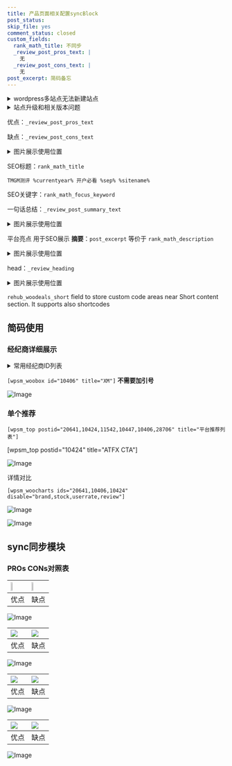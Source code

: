 ```yaml
---
title: 产品页面相关配置syncBlock
post_status: 
skip_file: yes
comment_status: closed
custom_fields:
  rank_math_title: 不同步
  _review_post_pros_text: |
    无
  _review_post_cons_text: |
    无
post_excerpt: 简码备忘
---
```

<details><summary>wordpress多站点无法新建站点</summary>

<li>和报错需要清理cookies一样的原因</li>
<li>wp-config.php里面<code>define( 'SUBDOMAIN_INSTALL', false );//子域名安装</code></li>
<li>新建子站点是用<code>define( 'SUBDOMAIN_INSTALL', true);//子域名安装</code> 完成以后，改成<code>false</code></li>
</details>

<details><summary>站点升级和相关版本问题</summary>

<p>wordpress：5.9.9
woocommerce：7.5.1
出现问题的地方：主题选项里面>><strong>Product layout >>compact style</strong></p>
<p>如何出现没有用过的字段 导致无法保存。先导出配置 然后进行修改，后面再次恢复即可。</p>
<p>出现部分字段无法显示时，需要返回默认布局后，对产品进行保存就好了。</p>
<p></p>
</details>

优点：`_review_post_pros_text`

缺点：`_review_post_cons_text`

<details><summary>图片展示使用位置</summary>

<img src="https://prod-files-secure.s3.us-west-2.amazonaws.com/39ed1227-6d7d-4570-be36-9ccd4a2c4241/f51d3d83-55d4-4bdf-9604-f37ec77ab556/Untitled.png?X-Amz-Algorithm=AWS4-HMAC-SHA256&X-Amz-Content-Sha256=UNSIGNED-PAYLOAD&X-Amz-Credential=ASIAZI2LB466YYG3TSQR%2F20250611%2Fus-west-2%2Fs3%2Faws4_request&X-Amz-Date=20250611T165524Z&X-Amz-Expires=3600&X-Amz-Security-Token=IQoJb3JpZ2luX2VjEAAaCXVzLXdlc3QtMiJHMEUCIQDd9nb%2FZlUqZ8N%2BxII0QIGyVZIDyLPVGWUGolLpcfYhJQIgdcOcIfRAznWh0QGowgOLZsTtOUgO96CIFrLnSeoGyNYqiAQI2f%2F%2F%2F%2F%2F%2F%2F%2F%2F%2FARAAGgw2Mzc0MjMxODM4MDUiDB8wvsrrofU0NWyoXCrcA9LW%2BL6IIkn2yTe3oDl3Ii92pxpYWJw4o0Vz7oqUjeokHU6tr6f0VYjl0egUxljenGuDpKWCOyF80kqoxHqsDwoXq67M2kaowpuFz6%2BTadgdcO9D3TD1pfoZvqzLCU93T94gqmdC033LySM1TU7Mk5vXFQsVCsQwWaSivnysLlg%2B4jmxgDcSd6iMlr10bu6Pc6yT%2FJ4uZ5HXHkL7gm74NgI7pIFzNSr4jZEg99i71prYDmwUYNyQfDzCzpDC9MvVXe6XEklOAPE35BLxcjl90RCDfTWWISGWpBhgq4e7ToktXynNDXwxB%2BrASvLSNo3GZxwdG%2BWX8986bCBoIErpDYMMcRCu3sW7kEroIRrlj6KwDATPV545MYEMx%2FGr0754ucXAy67huHuIeOM36TTsfs%2FuDUE28cb2CRhtkCkPEY%2B%2BHvaYj5YePRWEWV1lNbEmq%2F2JR2NQDJfAfQiSoZbr0oQsmUU0zM0X%2FILCX6KiP6Tvy3nnyP79PZzl9KnzGgdz%2Fn9vUpKt5iuIMTQN1itp%2BV3gKhwR6lgq9dn4v0VwThnPAMCrE1YjonzDIsG4SXEp%2FpAnBwsLgnTWTKaXc3ar2%2BViuB1Gtb8blQ52ZETBOEZBSc01ud9zHrITCtz5MIjSpsIGOqUBQmUeYb3HgndSvZYwT8%2F1Y8dA0mciLNslQJuC3Pq7jSopnbqTfHq3%2F9blya45a8hAOQvuwHmxHpZ%2Fjn5gxFU3y3Jh63BhxfmWFk%2B8DPOIL5sx3KuTnPZNKc9TunERtz0Wuj7HPC1G19yoBP0ja6H8%2FUwBswG9gkgnIxbi90HALyrCAqgcwr0gnXtEtYkUKhYNSms4puP6yEfIqC51TXbNYWEd%2BVc0&X-Amz-Signature=e522ba68d7b019d05e6050c810e4e4223aad62a7f5a9279d01ee2e759fafbb35&X-Amz-SignedHeaders=host&x-amz-checksum-mode=ENABLED&x-id=GetObject" alt="Image">
</details>

SEO标题：`rank_math_title`

`TMGM测评 %currentyear% 开户必看 %sep% %sitename%`

SEO关键字：`rank_math_focus_keyword`

一句话总结：`_review_post_summary_text`

<details><summary>图片展示使用位置</summary>

<img src="https://prod-files-secure.s3.us-west-2.amazonaws.com/39ed1227-6d7d-4570-be36-9ccd4a2c4241/4b96a922-296c-4f4e-8630-d1c870cbce01/Untitled.png?X-Amz-Algorithm=AWS4-HMAC-SHA256&X-Amz-Content-Sha256=UNSIGNED-PAYLOAD&X-Amz-Credential=ASIAZI2LB46624Q65LWY%2F20250611%2Fus-west-2%2Fs3%2Faws4_request&X-Amz-Date=20250611T165524Z&X-Amz-Expires=3600&X-Amz-Security-Token=IQoJb3JpZ2luX2VjEAAaCXVzLXdlc3QtMiJHMEUCIGLRg3WcmH6iaMMuw%2BLTtq3oWYd747IglpwZHhueREJ%2FAiEAzFw1vu6jmCT0wlrmAI2v4vNaWs%2BDhluJKr6FzTcBRJUqiAQI2f%2F%2F%2F%2F%2F%2F%2F%2F%2F%2FARAAGgw2Mzc0MjMxODM4MDUiDN7D1Tlqu5qwgb%2Bp4SrcAxredMoY6LaIrKMggkvcNR%2FgqsE9F6%2FbszFy2Sm813FtZGmPkAjWgFmNVeE3GTO6HdGStQ4dc7jqqhZqh6PIo6boXuH7h6YV54f96Yg8JtQKStSfw9%2F5qY96pQEWa79YR%2Fb8cWH%2BGn5XO43ADTu6XM1ixYRt6CQPlTNqLByjdd5Wz%2FJ8I12oS1CG5AF1Zy8L3cWI%2BmC9THfbQevmxR%2FeiopusoEeco3Hhxx0AKZv0HkoNS0kDsAOL5Q1fj6t%2F%2F52qTO9KcXNNyjuyVy5feFJ1DpWd%2BxOZmi6SsMK1Txvdz5CUAVgByLjBFB5tPuFcGDfSSpRoPrk%2FA6ipO08hC3Mg446Ydrp79aEhRly1SD8V9IYaGiCnxQzxFQJjq7LIJVXtFQtGSLORaIDdHVeJuVf4D%2Bq2JFir4TwfIFAgAk3JYNdxrafLbwidfQYfCS7Fw3QwuXyHcs%2BqLv6jNfP%2BZ83oeGrc93eqFueJJgEeLsE11FOg6H4KrzTDyRQCWmnT3sHKbZ5uWAIHBI1lY00gncLsyfi29NfNgiuYkX7X5gAFCyShZ7jG4%2FgPpc5gGFrHWInYNhIaeRkfX%2BW3P8MhsA8gp6CEgOvLRmh3%2F9Ug7U7SKMhQsR%2BY66fEslhCLfUMMLJpsIGOqUB97%2B%2FqK%2FLU69KUJFggDinqBVuQPcMWeElbuqg%2FGrsiTMKxLOwhYyFORlnIbNjQzEIEXMhxEEUfP6OH0qbZ9pFaausH9XCyMI07wvk9JojxJio5mLNzHw5CSFC7PAFwl%2F6x4aF34KFoicrSWkkTQGhVjXtC6wpIU43tyw1Kmp%2FkDKN%2B0t%2B2EsJr7tZ%2F0QZTWptz8b4ZirA2NXd1eiwHDOsZTMOEAJO&X-Amz-Signature=1ec5ebf9f6bb1c8fc2cabf15bd718e487b332ea49beef2530855c21ddc7325c0&X-Amz-SignedHeaders=host&x-amz-checksum-mode=ENABLED&x-id=GetObject" alt="Image">
</details>

平台亮点 用于SEO展示 **摘要**：`post_excerpt`  等价于 `rank_math_description`

<details><summary>图片展示使用位置</summary>

<img src="https://prod-files-secure.s3.us-west-2.amazonaws.com/39ed1227-6d7d-4570-be36-9ccd4a2c4241/1ee11f63-b60a-4dfe-a7a7-d58ff23b5d88/Untitled.png?X-Amz-Algorithm=AWS4-HMAC-SHA256&X-Amz-Content-Sha256=UNSIGNED-PAYLOAD&X-Amz-Credential=ASIAZI2LB466RTSBODXN%2F20250611%2Fus-west-2%2Fs3%2Faws4_request&X-Amz-Date=20250611T165525Z&X-Amz-Expires=3600&X-Amz-Security-Token=IQoJb3JpZ2luX2VjEAAaCXVzLXdlc3QtMiJIMEYCIQDyViQ6WSDf16iW%2Fiydyv9OrlE%2B9tf5y8jEu9aJ1ry7OQIhAK%2FrLBufVF7FQmOMlO3ssWYICMCrhilKMGW9Kbna8r7jKogECNn%2F%2F%2F%2F%2F%2F%2F%2F%2F%2FwEQABoMNjM3NDIzMTgzODA1IgzfYGY%2FQ2ya%2BYVYn%2BIq3AMzcQ2SpuCiIZ7WjY2sN7eiGvSUi5A96YodEpawBc2y%2BEW7YOof4EADA3yer9WurSe6IyYXGVtgxsNzVzB0rrnC%2B7JDSA9lzSGxVG2Wv16QwiGkfpFrrYSaBdEsrSGTMsE88bdIqi4O3TjVoHJfSsaT3NCMMh%2BVPGiixD1%2BxeLX0Rwyz8bd8EUF8TK06BcS5J%2BohircuwxamdebztcVEje%2FRjylyUEblhMgq1lxY5PJiQyO%2BgMhiUVWADXwIwzbwqptrtKvNR7nPmNtDyBlxtOxfHqtkYsYNSftpDWTNC9Py2MlRpiT6qevQCf8oJfD20vF6wO%2BCSZmc9PIB2KOaVYwUJnCU8%2BC3hEu6QQMbe45RfELwrD98%2BV0ndY1IkX9slzyrB4loubZMtdJ01xtXQpbSgAoSk6uNV%2BZ%2FRHBgLgCVXfpEFvbYJTtTnkqh8RHE404CqD4YprKV0PjHztVPrZZK%2F0aKG1q6xn8bJkxRzU%2Bai6rVrxDUL3543dhRaG1KGDogNTwtcjCraI1ePdtGE7hB2xTwwj3wAytUY9cDW86fN5rQCUBZxVYE%2B6%2BEJoiydy5i%2BXcYFXyfszX1KmekhTipo9sG3a1RnLw6OypDTGUqOZ4shfN9BDSVJWaHTDbyabCBjqkAXZMMpYAblIE%2Fna2gZ408XdTPB15LIthqAGxZtYvTbrvaz%2FvSU3mYV7UB93I0zLEEbpcRJoxLLP67otSqZu3C6jxk7yRstbk4z7aSTkbIRy1GL9phpiViEXEQuZr9tZyfhB0K4K7Ud6BYn7f3tyc6wiy2UwmD6xegeNjtrQQ9PRl%2FWH%2BxRgZ0AZ5fcfh5knOkbzmQzKA1KNiM%2BHt8BRkXQzlmgzN&X-Amz-Signature=a7b1527ab66ac01e51cc496cff23e268fe7b34b29fbd777aa3f83b2226c83407&X-Amz-SignedHeaders=host&x-amz-checksum-mode=ENABLED&x-id=GetObject" alt="Image">
<img src="https://prod-files-secure.s3.us-west-2.amazonaws.com/39ed1227-6d7d-4570-be36-9ccd4a2c4241/ad4118b5-78d8-4fbe-801e-3b29b5d99c01/Untitled.png?X-Amz-Algorithm=AWS4-HMAC-SHA256&X-Amz-Content-Sha256=UNSIGNED-PAYLOAD&X-Amz-Credential=ASIAZI2LB466RTSBODXN%2F20250611%2Fus-west-2%2Fs3%2Faws4_request&X-Amz-Date=20250611T165525Z&X-Amz-Expires=3600&X-Amz-Security-Token=IQoJb3JpZ2luX2VjEAAaCXVzLXdlc3QtMiJIMEYCIQDyViQ6WSDf16iW%2Fiydyv9OrlE%2B9tf5y8jEu9aJ1ry7OQIhAK%2FrLBufVF7FQmOMlO3ssWYICMCrhilKMGW9Kbna8r7jKogECNn%2F%2F%2F%2F%2F%2F%2F%2F%2F%2FwEQABoMNjM3NDIzMTgzODA1IgzfYGY%2FQ2ya%2BYVYn%2BIq3AMzcQ2SpuCiIZ7WjY2sN7eiGvSUi5A96YodEpawBc2y%2BEW7YOof4EADA3yer9WurSe6IyYXGVtgxsNzVzB0rrnC%2B7JDSA9lzSGxVG2Wv16QwiGkfpFrrYSaBdEsrSGTMsE88bdIqi4O3TjVoHJfSsaT3NCMMh%2BVPGiixD1%2BxeLX0Rwyz8bd8EUF8TK06BcS5J%2BohircuwxamdebztcVEje%2FRjylyUEblhMgq1lxY5PJiQyO%2BgMhiUVWADXwIwzbwqptrtKvNR7nPmNtDyBlxtOxfHqtkYsYNSftpDWTNC9Py2MlRpiT6qevQCf8oJfD20vF6wO%2BCSZmc9PIB2KOaVYwUJnCU8%2BC3hEu6QQMbe45RfELwrD98%2BV0ndY1IkX9slzyrB4loubZMtdJ01xtXQpbSgAoSk6uNV%2BZ%2FRHBgLgCVXfpEFvbYJTtTnkqh8RHE404CqD4YprKV0PjHztVPrZZK%2F0aKG1q6xn8bJkxRzU%2Bai6rVrxDUL3543dhRaG1KGDogNTwtcjCraI1ePdtGE7hB2xTwwj3wAytUY9cDW86fN5rQCUBZxVYE%2B6%2BEJoiydy5i%2BXcYFXyfszX1KmekhTipo9sG3a1RnLw6OypDTGUqOZ4shfN9BDSVJWaHTDbyabCBjqkAXZMMpYAblIE%2Fna2gZ408XdTPB15LIthqAGxZtYvTbrvaz%2FvSU3mYV7UB93I0zLEEbpcRJoxLLP67otSqZu3C6jxk7yRstbk4z7aSTkbIRy1GL9phpiViEXEQuZr9tZyfhB0K4K7Ud6BYn7f3tyc6wiy2UwmD6xegeNjtrQQ9PRl%2FWH%2BxRgZ0AZ5fcfh5knOkbzmQzKA1KNiM%2BHt8BRkXQzlmgzN&X-Amz-Signature=ab4ca7b9209f67ada5ad12656e750be509d880e575c748768ac03b1473f256b2&X-Amz-SignedHeaders=host&x-amz-checksum-mode=ENABLED&x-id=GetObject" alt="Image">
<img src="https://prod-files-secure.s3.us-west-2.amazonaws.com/39ed1227-6d7d-4570-be36-9ccd4a2c4241/a38cf7c9-a79c-4b64-9e94-13589fe0758b/Untitled.png?X-Amz-Algorithm=AWS4-HMAC-SHA256&X-Amz-Content-Sha256=UNSIGNED-PAYLOAD&X-Amz-Credential=ASIAZI2LB466RTSBODXN%2F20250611%2Fus-west-2%2Fs3%2Faws4_request&X-Amz-Date=20250611T165524Z&X-Amz-Expires=3600&X-Amz-Security-Token=IQoJb3JpZ2luX2VjEAAaCXVzLXdlc3QtMiJIMEYCIQDyViQ6WSDf16iW%2Fiydyv9OrlE%2B9tf5y8jEu9aJ1ry7OQIhAK%2FrLBufVF7FQmOMlO3ssWYICMCrhilKMGW9Kbna8r7jKogECNn%2F%2F%2F%2F%2F%2F%2F%2F%2F%2FwEQABoMNjM3NDIzMTgzODA1IgzfYGY%2FQ2ya%2BYVYn%2BIq3AMzcQ2SpuCiIZ7WjY2sN7eiGvSUi5A96YodEpawBc2y%2BEW7YOof4EADA3yer9WurSe6IyYXGVtgxsNzVzB0rrnC%2B7JDSA9lzSGxVG2Wv16QwiGkfpFrrYSaBdEsrSGTMsE88bdIqi4O3TjVoHJfSsaT3NCMMh%2BVPGiixD1%2BxeLX0Rwyz8bd8EUF8TK06BcS5J%2BohircuwxamdebztcVEje%2FRjylyUEblhMgq1lxY5PJiQyO%2BgMhiUVWADXwIwzbwqptrtKvNR7nPmNtDyBlxtOxfHqtkYsYNSftpDWTNC9Py2MlRpiT6qevQCf8oJfD20vF6wO%2BCSZmc9PIB2KOaVYwUJnCU8%2BC3hEu6QQMbe45RfELwrD98%2BV0ndY1IkX9slzyrB4loubZMtdJ01xtXQpbSgAoSk6uNV%2BZ%2FRHBgLgCVXfpEFvbYJTtTnkqh8RHE404CqD4YprKV0PjHztVPrZZK%2F0aKG1q6xn8bJkxRzU%2Bai6rVrxDUL3543dhRaG1KGDogNTwtcjCraI1ePdtGE7hB2xTwwj3wAytUY9cDW86fN5rQCUBZxVYE%2B6%2BEJoiydy5i%2BXcYFXyfszX1KmekhTipo9sG3a1RnLw6OypDTGUqOZ4shfN9BDSVJWaHTDbyabCBjqkAXZMMpYAblIE%2Fna2gZ408XdTPB15LIthqAGxZtYvTbrvaz%2FvSU3mYV7UB93I0zLEEbpcRJoxLLP67otSqZu3C6jxk7yRstbk4z7aSTkbIRy1GL9phpiViEXEQuZr9tZyfhB0K4K7Ud6BYn7f3tyc6wiy2UwmD6xegeNjtrQQ9PRl%2FWH%2BxRgZ0AZ5fcfh5knOkbzmQzKA1KNiM%2BHt8BRkXQzlmgzN&X-Amz-Signature=92b2e3e3c5f29c53f9448d6a2ce3b0b2f5448933c5300d040e0e1f237f14ae67&X-Amz-SignedHeaders=host&x-amz-checksum-mode=ENABLED&x-id=GetObject" alt="Image">
<img src="https://prod-files-secure.s3.us-west-2.amazonaws.com/39ed1227-6d7d-4570-be36-9ccd4a2c4241/7da6fc1e-d2ac-42ae-8c75-cb5749aa18f6/Untitled.png?X-Amz-Algorithm=AWS4-HMAC-SHA256&X-Amz-Content-Sha256=UNSIGNED-PAYLOAD&X-Amz-Credential=ASIAZI2LB466RTSBODXN%2F20250611%2Fus-west-2%2Fs3%2Faws4_request&X-Amz-Date=20250611T165524Z&X-Amz-Expires=3600&X-Amz-Security-Token=IQoJb3JpZ2luX2VjEAAaCXVzLXdlc3QtMiJIMEYCIQDyViQ6WSDf16iW%2Fiydyv9OrlE%2B9tf5y8jEu9aJ1ry7OQIhAK%2FrLBufVF7FQmOMlO3ssWYICMCrhilKMGW9Kbna8r7jKogECNn%2F%2F%2F%2F%2F%2F%2F%2F%2F%2FwEQABoMNjM3NDIzMTgzODA1IgzfYGY%2FQ2ya%2BYVYn%2BIq3AMzcQ2SpuCiIZ7WjY2sN7eiGvSUi5A96YodEpawBc2y%2BEW7YOof4EADA3yer9WurSe6IyYXGVtgxsNzVzB0rrnC%2B7JDSA9lzSGxVG2Wv16QwiGkfpFrrYSaBdEsrSGTMsE88bdIqi4O3TjVoHJfSsaT3NCMMh%2BVPGiixD1%2BxeLX0Rwyz8bd8EUF8TK06BcS5J%2BohircuwxamdebztcVEje%2FRjylyUEblhMgq1lxY5PJiQyO%2BgMhiUVWADXwIwzbwqptrtKvNR7nPmNtDyBlxtOxfHqtkYsYNSftpDWTNC9Py2MlRpiT6qevQCf8oJfD20vF6wO%2BCSZmc9PIB2KOaVYwUJnCU8%2BC3hEu6QQMbe45RfELwrD98%2BV0ndY1IkX9slzyrB4loubZMtdJ01xtXQpbSgAoSk6uNV%2BZ%2FRHBgLgCVXfpEFvbYJTtTnkqh8RHE404CqD4YprKV0PjHztVPrZZK%2F0aKG1q6xn8bJkxRzU%2Bai6rVrxDUL3543dhRaG1KGDogNTwtcjCraI1ePdtGE7hB2xTwwj3wAytUY9cDW86fN5rQCUBZxVYE%2B6%2BEJoiydy5i%2BXcYFXyfszX1KmekhTipo9sG3a1RnLw6OypDTGUqOZ4shfN9BDSVJWaHTDbyabCBjqkAXZMMpYAblIE%2Fna2gZ408XdTPB15LIthqAGxZtYvTbrvaz%2FvSU3mYV7UB93I0zLEEbpcRJoxLLP67otSqZu3C6jxk7yRstbk4z7aSTkbIRy1GL9phpiViEXEQuZr9tZyfhB0K4K7Ud6BYn7f3tyc6wiy2UwmD6xegeNjtrQQ9PRl%2FWH%2BxRgZ0AZ5fcfh5knOkbzmQzKA1KNiM%2BHt8BRkXQzlmgzN&X-Amz-Signature=4e790179f1f219a529602545b2af7d3c2ea1eb8d695c5ce94288490cdaf5d9c9&X-Amz-SignedHeaders=host&x-amz-checksum-mode=ENABLED&x-id=GetObject" alt="Image">
<img src="https://prod-files-secure.s3.us-west-2.amazonaws.com/39ed1227-6d7d-4570-be36-9ccd4a2c4241/7e97f40a-eaee-47f5-b2f9-475f96808fa7/Untitled.png?X-Amz-Algorithm=AWS4-HMAC-SHA256&X-Amz-Content-Sha256=UNSIGNED-PAYLOAD&X-Amz-Credential=ASIAZI2LB466RTSBODXN%2F20250611%2Fus-west-2%2Fs3%2Faws4_request&X-Amz-Date=20250611T165524Z&X-Amz-Expires=3600&X-Amz-Security-Token=IQoJb3JpZ2luX2VjEAAaCXVzLXdlc3QtMiJIMEYCIQDyViQ6WSDf16iW%2Fiydyv9OrlE%2B9tf5y8jEu9aJ1ry7OQIhAK%2FrLBufVF7FQmOMlO3ssWYICMCrhilKMGW9Kbna8r7jKogECNn%2F%2F%2F%2F%2F%2F%2F%2F%2F%2FwEQABoMNjM3NDIzMTgzODA1IgzfYGY%2FQ2ya%2BYVYn%2BIq3AMzcQ2SpuCiIZ7WjY2sN7eiGvSUi5A96YodEpawBc2y%2BEW7YOof4EADA3yer9WurSe6IyYXGVtgxsNzVzB0rrnC%2B7JDSA9lzSGxVG2Wv16QwiGkfpFrrYSaBdEsrSGTMsE88bdIqi4O3TjVoHJfSsaT3NCMMh%2BVPGiixD1%2BxeLX0Rwyz8bd8EUF8TK06BcS5J%2BohircuwxamdebztcVEje%2FRjylyUEblhMgq1lxY5PJiQyO%2BgMhiUVWADXwIwzbwqptrtKvNR7nPmNtDyBlxtOxfHqtkYsYNSftpDWTNC9Py2MlRpiT6qevQCf8oJfD20vF6wO%2BCSZmc9PIB2KOaVYwUJnCU8%2BC3hEu6QQMbe45RfELwrD98%2BV0ndY1IkX9slzyrB4loubZMtdJ01xtXQpbSgAoSk6uNV%2BZ%2FRHBgLgCVXfpEFvbYJTtTnkqh8RHE404CqD4YprKV0PjHztVPrZZK%2F0aKG1q6xn8bJkxRzU%2Bai6rVrxDUL3543dhRaG1KGDogNTwtcjCraI1ePdtGE7hB2xTwwj3wAytUY9cDW86fN5rQCUBZxVYE%2B6%2BEJoiydy5i%2BXcYFXyfszX1KmekhTipo9sG3a1RnLw6OypDTGUqOZ4shfN9BDSVJWaHTDbyabCBjqkAXZMMpYAblIE%2Fna2gZ408XdTPB15LIthqAGxZtYvTbrvaz%2FvSU3mYV7UB93I0zLEEbpcRJoxLLP67otSqZu3C6jxk7yRstbk4z7aSTkbIRy1GL9phpiViEXEQuZr9tZyfhB0K4K7Ud6BYn7f3tyc6wiy2UwmD6xegeNjtrQQ9PRl%2FWH%2BxRgZ0AZ5fcfh5knOkbzmQzKA1KNiM%2BHt8BRkXQzlmgzN&X-Amz-Signature=1093a221b19338668dcde368649686b49cfd4696f9e6f8ab9d93eb1ac08959ba&X-Amz-SignedHeaders=host&x-amz-checksum-mode=ENABLED&x-id=GetObject" alt="Image">
</details>

head：`_review_heading`

<details><summary>图片展示使用位置</summary>

<img src="https://prod-files-secure.s3.us-west-2.amazonaws.com/39ed1227-6d7d-4570-be36-9ccd4a2c4241/3a4650ad-9887-415c-889a-edd51fa54f27/Untitled.png?X-Amz-Algorithm=AWS4-HMAC-SHA256&X-Amz-Content-Sha256=UNSIGNED-PAYLOAD&X-Amz-Credential=ASIAZI2LB4667GXAVUJA%2F20250611%2Fus-west-2%2Fs3%2Faws4_request&X-Amz-Date=20250611T165525Z&X-Amz-Expires=3600&X-Amz-Security-Token=IQoJb3JpZ2luX2VjEAAaCXVzLXdlc3QtMiJGMEQCIFJp7fz6OlYNr8IDXMcWM6spnFJV10CVScncqKna%2FdKsAiBbNLUGgU4cCTpgsk2HV5YcD%2BDXKcCBY7putVXM3gVsmiqIBAjZ%2F%2F%2F%2F%2F%2F%2F%2F%2F%2F8BEAAaDDYzNzQyMzE4MzgwNSIMnLE%2FKMU8dUuAKDo%2FKtwDG7kIvqKRtcLH07xWw8OoGiy%2FPP5r4T9FH%2FVjoDeSC3%2Flte0avFs2JC4%2BNqifaExQHPL%2BdXf8mkzWmSzjYcCo1CT%2Fx81jEZ6ltPAmJ1JVvrkucaKv77974ZbFTxjJ%2BhmNkzYcRSWZ8TVUYtJ3NGZA7S2JoiE%2BWebX%2FmdbZSP0WfVC3hvUCluP%2Ba60fvJfGAhAX49%2FGe3LX1IbOHRS7wz%2BlFzeZvZ%2F2ExTQNwKVKlPtyL%2FyXzDU6WkPpU%2FtuwvTRUQ2XAMbqBU6NANIzkJv%2BE7LNJBxQ7D1fzVMdYqPUHalKK5OZeBxOZm%2Fi%2FXLDrLR2rf8SGYNdR%2FH751QiFhGS31ItK7xso%2BC1%2FtzEpAOc9Z32MfD%2Be1eRERXLr23DZQB%2Bgktkq8eWDXlFnGyD%2F6BzcyGtdqpFbsGoC94tUnwQNmcb%2FzYq96ZvSqMMP%2BM53lBGTW1EmPMlLOLs34IphmMQ3QaROJaW7WWRb%2FrfzYDC2NGxJGo2T0q9iL%2FPi17Xu%2BvPsUlG%2F8bXt7DmYfL99%2BJ0U9gEyoo3SCjHHUuysJBFcBeQfCFjFbvgC8WAyWRUiShKGaPXjFOiugtOrEf1QQaU0Wb9XEgtH1PuDnqraKdZQ56kJN8M%2BuyZEK1wdHTrIwh8mmwgY6pgHk7SnQfQvNtWiKifEQjoxAALthyX%2F2k%2BwWMxPzI0qK0hfk2P5SfobJZJ08ctd67eaQk%2BC4tP0aqv1fGVcJc40gZ4XkuZ17oyAj6S3IH5bgLbVBka3Hi2X7GLJ%2FczatEW2UKc6mZW4cga6DsjyqnsV7OmBFkR9CaPYFYYLPbGlbDVI1kGjf%2FAy7LlDMr%2FIkLPxAwvSB%2FbQKtnw4mAcPTN4iY7mLE1Yz&X-Amz-Signature=71b289421dabf1c985f31a89a64f64326f7b536bb7c76ae7807d7ac954ac8d26&X-Amz-SignedHeaders=host&x-amz-checksum-mode=ENABLED&x-id=GetObject" alt="Image">
</details>

`rehub_woodeals_short`	field to store custom code areas near Short content section. It supports also shortcodes



## 简码使用

### 经纪商详细展示

<details><summary>常用经纪商ID列表</summary>

<pre><code class="php">嘉盛 ===> 20641  [wpsm_woobox id="20641" title="嘉盛"]
易信easymarkets ===> 11542  [wpsm_woobox id="11542" title="易信easymarkets"]
ATFX外汇 ===> 10424  [wpsm_woobox id="10424" title="ATFX"]
XM ===> 10406  [wpsm_woobox id="10406" title="XM"]
TMGM ===> 29622  [wpsm_woobox id="29622" title="TMGM"]
HYCM ===> 10447  [wpsm_woobox id="10447" title="HYCM"]
fpmarkets澳福外汇 ===> 20639  [wpsm_woobox id="20639" title="fpmarkets澳福外汇"]</code></pre>
</details>

`[wpsm_woobox id="10406" title="XM"]` **不需要加引号**

![Image](https://prod-files-secure.s3.us-west-2.amazonaws.com/39ed1227-6d7d-4570-be36-9ccd4a2c4241/4f898f9d-0fa7-4e43-acd3-ac6bc7be575a/Untitled.png?X-Amz-Algorithm=AWS4-HMAC-SHA256&X-Amz-Content-Sha256=UNSIGNED-PAYLOAD&X-Amz-Credential=ASIAZI2LB466S6QP4GFK%2F20250611%2Fus-west-2%2Fs3%2Faws4_request&X-Amz-Date=20250611T165522Z&X-Amz-Expires=3600&X-Amz-Security-Token=IQoJb3JpZ2luX2VjEAAaCXVzLXdlc3QtMiJHMEUCIQDYzz8f2hbK1o0OEvjvAXe0vfRivPMV5tiYSf%2FSgXM%2BJgIgU8iwGpmUX86iz6O8SEwlLofLXgKSpg0jPF%2FcL86rWIIqiAQI2f%2F%2F%2F%2F%2F%2F%2F%2F%2F%2FARAAGgw2Mzc0MjMxODM4MDUiDGB%2BlR%2BDyaZffHkTUircAxwanr0ddbTo3DnSmvrEaXdcvQvV580fpQeW%2FG9genS1i%2BtKzCmAX7ez3lcovvq8jFBg7US7aE9g2XUMjq5u9FxhHYgEcvPyd%2FY8UBTDBwX3MabngWozjXx2hZ6N4FkrpDHvKBS9eU7aIIn3MjdsS2Mm3dens2o6CaDqJZgb8ajSDWaFeD4Zs7KI%2FB6Bu5GpPmosjcnfPmpyCIzH29jwmavXtVOVXfFGK6uWcNVq3EDdErsW3REtA94rS8F37u%2B%2BxS913Qpn4NsRuftq7URKFrpqRFwTihcsUeg%2BcMLHi2WaKc1QDDKLvFnczdANSRsWyxn4ID49Uh6tEV2Ux64zwjJXJv7TOcoptdVd1sfOJjNpdE7NIWt9InXOAeByVtrYje%2BK98YujA5%2F81oy43bHh1CIrrd0R5jnFtiiv1v7HSk9gDj0kNzdjQ2CiQTzd9glZnG%2F8YWaWWtc8KXNviNm6%2Bgf7zQViuGVj9QN09GlaiF5VL1AM%2B%2F10VO2tvMvpmgM3Z3G%2BHMqtJajy2MGYxOcjzngOwmqhNqjS%2FQuaBJGUoWkQB5LKYiiQZd5wF%2F50NDSSg881HeZr7TxOeO3Kka8xwA3upaEkHimcqTmTE4PGJrSSO2xEh%2F4OI1lGQrTMNfKpsIGOqUBDIK6xqOJdK8LggnJl73LrIqpzcLHXsOvVdISOGd%2FGOniou%2BfTxdfH%2BO4lODaDoJa7LrWeNlYJBqZ8FtKDMGBLKowG3SqC7q0dzmGfs1jJOSRIQ1ObL%2FQoHu4LlmJFs%2BNdBJvamWyTPhP%2BJDnlY8P3mJ0nrODNi3ZY15ANA3eHK7xuNv9JDzxZfktQTj42kLA%2BR%2BTyHSDvRD6CprrukbuN0U%2FUMq4&X-Amz-Signature=d39f39e8418993ea3ff2b45aa3c71fb003291f63cf641df8c82c5b44934a250c&X-Amz-SignedHeaders=host&x-amz-checksum-mode=ENABLED&x-id=GetObject)

### 单个推荐
`[wpsm_top postid="20641,10424,11542,10447,10406,28706" title="平台推荐列表"]`

[wpsm_top postid="10424" title="ATFX CTA"]

![Image](https://prod-files-secure.s3.us-west-2.amazonaws.com/39ed1227-6d7d-4570-be36-9ccd4a2c4241/5ac620dc-51a8-48b6-b55d-91f47299193c/Untitled.png?X-Amz-Algorithm=AWS4-HMAC-SHA256&X-Amz-Content-Sha256=UNSIGNED-PAYLOAD&X-Amz-Credential=ASIAZI2LB466S6QP4GFK%2F20250611%2Fus-west-2%2Fs3%2Faws4_request&X-Amz-Date=20250611T165522Z&X-Amz-Expires=3600&X-Amz-Security-Token=IQoJb3JpZ2luX2VjEAAaCXVzLXdlc3QtMiJHMEUCIQDYzz8f2hbK1o0OEvjvAXe0vfRivPMV5tiYSf%2FSgXM%2BJgIgU8iwGpmUX86iz6O8SEwlLofLXgKSpg0jPF%2FcL86rWIIqiAQI2f%2F%2F%2F%2F%2F%2F%2F%2F%2F%2FARAAGgw2Mzc0MjMxODM4MDUiDGB%2BlR%2BDyaZffHkTUircAxwanr0ddbTo3DnSmvrEaXdcvQvV580fpQeW%2FG9genS1i%2BtKzCmAX7ez3lcovvq8jFBg7US7aE9g2XUMjq5u9FxhHYgEcvPyd%2FY8UBTDBwX3MabngWozjXx2hZ6N4FkrpDHvKBS9eU7aIIn3MjdsS2Mm3dens2o6CaDqJZgb8ajSDWaFeD4Zs7KI%2FB6Bu5GpPmosjcnfPmpyCIzH29jwmavXtVOVXfFGK6uWcNVq3EDdErsW3REtA94rS8F37u%2B%2BxS913Qpn4NsRuftq7URKFrpqRFwTihcsUeg%2BcMLHi2WaKc1QDDKLvFnczdANSRsWyxn4ID49Uh6tEV2Ux64zwjJXJv7TOcoptdVd1sfOJjNpdE7NIWt9InXOAeByVtrYje%2BK98YujA5%2F81oy43bHh1CIrrd0R5jnFtiiv1v7HSk9gDj0kNzdjQ2CiQTzd9glZnG%2F8YWaWWtc8KXNviNm6%2Bgf7zQViuGVj9QN09GlaiF5VL1AM%2B%2F10VO2tvMvpmgM3Z3G%2BHMqtJajy2MGYxOcjzngOwmqhNqjS%2FQuaBJGUoWkQB5LKYiiQZd5wF%2F50NDSSg881HeZr7TxOeO3Kka8xwA3upaEkHimcqTmTE4PGJrSSO2xEh%2F4OI1lGQrTMNfKpsIGOqUBDIK6xqOJdK8LggnJl73LrIqpzcLHXsOvVdISOGd%2FGOniou%2BfTxdfH%2BO4lODaDoJa7LrWeNlYJBqZ8FtKDMGBLKowG3SqC7q0dzmGfs1jJOSRIQ1ObL%2FQoHu4LlmJFs%2BNdBJvamWyTPhP%2BJDnlY8P3mJ0nrODNi3ZY15ANA3eHK7xuNv9JDzxZfktQTj42kLA%2BR%2BTyHSDvRD6CprrukbuN0U%2FUMq4&X-Amz-Signature=2daec8f2cc88025342dbbbd776724e5cba02c7ac99950a60c13088bc54b20850&X-Amz-SignedHeaders=host&x-amz-checksum-mode=ENABLED&x-id=GetObject)

详情对比

`[wpsm_woocharts ids="20641,10406,10424" disable="brand,stock,userrate,review"]`

![Image](https://prod-files-secure.s3.us-west-2.amazonaws.com/39ed1227-6d7d-4570-be36-9ccd4a2c4241/bf3ba45f-b9f3-4295-8aef-b4a495fd25f4/Untitled.png?X-Amz-Algorithm=AWS4-HMAC-SHA256&X-Amz-Content-Sha256=UNSIGNED-PAYLOAD&X-Amz-Credential=ASIAZI2LB466S6QP4GFK%2F20250611%2Fus-west-2%2Fs3%2Faws4_request&X-Amz-Date=20250611T165522Z&X-Amz-Expires=3600&X-Amz-Security-Token=IQoJb3JpZ2luX2VjEAAaCXVzLXdlc3QtMiJHMEUCIQDYzz8f2hbK1o0OEvjvAXe0vfRivPMV5tiYSf%2FSgXM%2BJgIgU8iwGpmUX86iz6O8SEwlLofLXgKSpg0jPF%2FcL86rWIIqiAQI2f%2F%2F%2F%2F%2F%2F%2F%2F%2F%2FARAAGgw2Mzc0MjMxODM4MDUiDGB%2BlR%2BDyaZffHkTUircAxwanr0ddbTo3DnSmvrEaXdcvQvV580fpQeW%2FG9genS1i%2BtKzCmAX7ez3lcovvq8jFBg7US7aE9g2XUMjq5u9FxhHYgEcvPyd%2FY8UBTDBwX3MabngWozjXx2hZ6N4FkrpDHvKBS9eU7aIIn3MjdsS2Mm3dens2o6CaDqJZgb8ajSDWaFeD4Zs7KI%2FB6Bu5GpPmosjcnfPmpyCIzH29jwmavXtVOVXfFGK6uWcNVq3EDdErsW3REtA94rS8F37u%2B%2BxS913Qpn4NsRuftq7URKFrpqRFwTihcsUeg%2BcMLHi2WaKc1QDDKLvFnczdANSRsWyxn4ID49Uh6tEV2Ux64zwjJXJv7TOcoptdVd1sfOJjNpdE7NIWt9InXOAeByVtrYje%2BK98YujA5%2F81oy43bHh1CIrrd0R5jnFtiiv1v7HSk9gDj0kNzdjQ2CiQTzd9glZnG%2F8YWaWWtc8KXNviNm6%2Bgf7zQViuGVj9QN09GlaiF5VL1AM%2B%2F10VO2tvMvpmgM3Z3G%2BHMqtJajy2MGYxOcjzngOwmqhNqjS%2FQuaBJGUoWkQB5LKYiiQZd5wF%2F50NDSSg881HeZr7TxOeO3Kka8xwA3upaEkHimcqTmTE4PGJrSSO2xEh%2F4OI1lGQrTMNfKpsIGOqUBDIK6xqOJdK8LggnJl73LrIqpzcLHXsOvVdISOGd%2FGOniou%2BfTxdfH%2BO4lODaDoJa7LrWeNlYJBqZ8FtKDMGBLKowG3SqC7q0dzmGfs1jJOSRIQ1ObL%2FQoHu4LlmJFs%2BNdBJvamWyTPhP%2BJDnlY8P3mJ0nrODNi3ZY15ANA3eHK7xuNv9JDzxZfktQTj42kLA%2BR%2BTyHSDvRD6CprrukbuN0U%2FUMq4&X-Amz-Signature=f15a7db4e6c8af33c0dc070746ed5f1cdbdae7930c82ebc2acb9c77fa9417980&X-Amz-SignedHeaders=host&x-amz-checksum-mode=ENABLED&x-id=GetObject)

![Image](https://prod-files-secure.s3.us-west-2.amazonaws.com/39ed1227-6d7d-4570-be36-9ccd4a2c4241/30bc56ef-f383-4b48-9768-2ebc9e436ec0/Untitled.png?X-Amz-Algorithm=AWS4-HMAC-SHA256&X-Amz-Content-Sha256=UNSIGNED-PAYLOAD&X-Amz-Credential=ASIAZI2LB466S6QP4GFK%2F20250611%2Fus-west-2%2Fs3%2Faws4_request&X-Amz-Date=20250611T165522Z&X-Amz-Expires=3600&X-Amz-Security-Token=IQoJb3JpZ2luX2VjEAAaCXVzLXdlc3QtMiJHMEUCIQDYzz8f2hbK1o0OEvjvAXe0vfRivPMV5tiYSf%2FSgXM%2BJgIgU8iwGpmUX86iz6O8SEwlLofLXgKSpg0jPF%2FcL86rWIIqiAQI2f%2F%2F%2F%2F%2F%2F%2F%2F%2F%2FARAAGgw2Mzc0MjMxODM4MDUiDGB%2BlR%2BDyaZffHkTUircAxwanr0ddbTo3DnSmvrEaXdcvQvV580fpQeW%2FG9genS1i%2BtKzCmAX7ez3lcovvq8jFBg7US7aE9g2XUMjq5u9FxhHYgEcvPyd%2FY8UBTDBwX3MabngWozjXx2hZ6N4FkrpDHvKBS9eU7aIIn3MjdsS2Mm3dens2o6CaDqJZgb8ajSDWaFeD4Zs7KI%2FB6Bu5GpPmosjcnfPmpyCIzH29jwmavXtVOVXfFGK6uWcNVq3EDdErsW3REtA94rS8F37u%2B%2BxS913Qpn4NsRuftq7URKFrpqRFwTihcsUeg%2BcMLHi2WaKc1QDDKLvFnczdANSRsWyxn4ID49Uh6tEV2Ux64zwjJXJv7TOcoptdVd1sfOJjNpdE7NIWt9InXOAeByVtrYje%2BK98YujA5%2F81oy43bHh1CIrrd0R5jnFtiiv1v7HSk9gDj0kNzdjQ2CiQTzd9glZnG%2F8YWaWWtc8KXNviNm6%2Bgf7zQViuGVj9QN09GlaiF5VL1AM%2B%2F10VO2tvMvpmgM3Z3G%2BHMqtJajy2MGYxOcjzngOwmqhNqjS%2FQuaBJGUoWkQB5LKYiiQZd5wF%2F50NDSSg881HeZr7TxOeO3Kka8xwA3upaEkHimcqTmTE4PGJrSSO2xEh%2F4OI1lGQrTMNfKpsIGOqUBDIK6xqOJdK8LggnJl73LrIqpzcLHXsOvVdISOGd%2FGOniou%2BfTxdfH%2BO4lODaDoJa7LrWeNlYJBqZ8FtKDMGBLKowG3SqC7q0dzmGfs1jJOSRIQ1ObL%2FQoHu4LlmJFs%2BNdBJvamWyTPhP%2BJDnlY8P3mJ0nrODNi3ZY15ANA3eHK7xuNv9JDzxZfktQTj42kLA%2BR%2BTyHSDvRD6CprrukbuN0U%2FUMq4&X-Amz-Signature=47863137ca29202bf670f3c446dd5901910632ab984487910a77b0e480a90f1d&X-Amz-SignedHeaders=host&x-amz-checksum-mode=ENABLED&x-id=GetObject)

## sync同步模块

### PROs CONs对照表

| <img src="https://cdn.ifttt.fun/gh/jarlin8/OSS@main/icons/customize/pros.svg" height="auto" width="37.3%"> | <img src="https://cdn.ifttt.fun/gh/jarlin8/OSS@main/icons/customize/cons.svg" height="auto" width="28.8%"> |
| :--- | :--- |
| 优点 | 缺点 |

![Image](https://prod-files-secure.s3.us-west-2.amazonaws.com/39ed1227-6d7d-4570-be36-9ccd4a2c4241/8742b755-dfb5-4004-9a5f-d6e561664bd8/Untitled.png?X-Amz-Algorithm=AWS4-HMAC-SHA256&X-Amz-Content-Sha256=UNSIGNED-PAYLOAD&X-Amz-Credential=ASIAZI2LB466S6QP4GFK%2F20250611%2Fus-west-2%2Fs3%2Faws4_request&X-Amz-Date=20250611T165523Z&X-Amz-Expires=3600&X-Amz-Security-Token=IQoJb3JpZ2luX2VjEAAaCXVzLXdlc3QtMiJHMEUCIQDYzz8f2hbK1o0OEvjvAXe0vfRivPMV5tiYSf%2FSgXM%2BJgIgU8iwGpmUX86iz6O8SEwlLofLXgKSpg0jPF%2FcL86rWIIqiAQI2f%2F%2F%2F%2F%2F%2F%2F%2F%2F%2FARAAGgw2Mzc0MjMxODM4MDUiDGB%2BlR%2BDyaZffHkTUircAxwanr0ddbTo3DnSmvrEaXdcvQvV580fpQeW%2FG9genS1i%2BtKzCmAX7ez3lcovvq8jFBg7US7aE9g2XUMjq5u9FxhHYgEcvPyd%2FY8UBTDBwX3MabngWozjXx2hZ6N4FkrpDHvKBS9eU7aIIn3MjdsS2Mm3dens2o6CaDqJZgb8ajSDWaFeD4Zs7KI%2FB6Bu5GpPmosjcnfPmpyCIzH29jwmavXtVOVXfFGK6uWcNVq3EDdErsW3REtA94rS8F37u%2B%2BxS913Qpn4NsRuftq7URKFrpqRFwTihcsUeg%2BcMLHi2WaKc1QDDKLvFnczdANSRsWyxn4ID49Uh6tEV2Ux64zwjJXJv7TOcoptdVd1sfOJjNpdE7NIWt9InXOAeByVtrYje%2BK98YujA5%2F81oy43bHh1CIrrd0R5jnFtiiv1v7HSk9gDj0kNzdjQ2CiQTzd9glZnG%2F8YWaWWtc8KXNviNm6%2Bgf7zQViuGVj9QN09GlaiF5VL1AM%2B%2F10VO2tvMvpmgM3Z3G%2BHMqtJajy2MGYxOcjzngOwmqhNqjS%2FQuaBJGUoWkQB5LKYiiQZd5wF%2F50NDSSg881HeZr7TxOeO3Kka8xwA3upaEkHimcqTmTE4PGJrSSO2xEh%2F4OI1lGQrTMNfKpsIGOqUBDIK6xqOJdK8LggnJl73LrIqpzcLHXsOvVdISOGd%2FGOniou%2BfTxdfH%2BO4lODaDoJa7LrWeNlYJBqZ8FtKDMGBLKowG3SqC7q0dzmGfs1jJOSRIQ1ObL%2FQoHu4LlmJFs%2BNdBJvamWyTPhP%2BJDnlY8P3mJ0nrODNi3ZY15ANA3eHK7xuNv9JDzxZfktQTj42kLA%2BR%2BTyHSDvRD6CprrukbuN0U%2FUMq4&X-Amz-Signature=b1568ccaae4034f63d821f27f110abd4b095b3f6bae79e77740d35bfde7f3d82&X-Amz-SignedHeaders=host&x-amz-checksum-mode=ENABLED&x-id=GetObject)

| <img src="https://cdn.ifttt.fun/gh/jarlin8/OSS@main/icons/customize/pros1.svg" height="auto"> | <img src="https://cdn.ifttt.fun/gh/jarlin8/OSS@main/icons/customize/cons1.svg" height="auto"> |
| :--- | :--- |
| 优点 | 缺点 |

![Image](https://prod-files-secure.s3.us-west-2.amazonaws.com/39ed1227-6d7d-4570-be36-9ccd4a2c4241/806358f8-c9c4-4e17-bb35-c6c76a5397a5/Untitled.png?X-Amz-Algorithm=AWS4-HMAC-SHA256&X-Amz-Content-Sha256=UNSIGNED-PAYLOAD&X-Amz-Credential=ASIAZI2LB466S6QP4GFK%2F20250611%2Fus-west-2%2Fs3%2Faws4_request&X-Amz-Date=20250611T165522Z&X-Amz-Expires=3600&X-Amz-Security-Token=IQoJb3JpZ2luX2VjEAAaCXVzLXdlc3QtMiJHMEUCIQDYzz8f2hbK1o0OEvjvAXe0vfRivPMV5tiYSf%2FSgXM%2BJgIgU8iwGpmUX86iz6O8SEwlLofLXgKSpg0jPF%2FcL86rWIIqiAQI2f%2F%2F%2F%2F%2F%2F%2F%2F%2F%2FARAAGgw2Mzc0MjMxODM4MDUiDGB%2BlR%2BDyaZffHkTUircAxwanr0ddbTo3DnSmvrEaXdcvQvV580fpQeW%2FG9genS1i%2BtKzCmAX7ez3lcovvq8jFBg7US7aE9g2XUMjq5u9FxhHYgEcvPyd%2FY8UBTDBwX3MabngWozjXx2hZ6N4FkrpDHvKBS9eU7aIIn3MjdsS2Mm3dens2o6CaDqJZgb8ajSDWaFeD4Zs7KI%2FB6Bu5GpPmosjcnfPmpyCIzH29jwmavXtVOVXfFGK6uWcNVq3EDdErsW3REtA94rS8F37u%2B%2BxS913Qpn4NsRuftq7URKFrpqRFwTihcsUeg%2BcMLHi2WaKc1QDDKLvFnczdANSRsWyxn4ID49Uh6tEV2Ux64zwjJXJv7TOcoptdVd1sfOJjNpdE7NIWt9InXOAeByVtrYje%2BK98YujA5%2F81oy43bHh1CIrrd0R5jnFtiiv1v7HSk9gDj0kNzdjQ2CiQTzd9glZnG%2F8YWaWWtc8KXNviNm6%2Bgf7zQViuGVj9QN09GlaiF5VL1AM%2B%2F10VO2tvMvpmgM3Z3G%2BHMqtJajy2MGYxOcjzngOwmqhNqjS%2FQuaBJGUoWkQB5LKYiiQZd5wF%2F50NDSSg881HeZr7TxOeO3Kka8xwA3upaEkHimcqTmTE4PGJrSSO2xEh%2F4OI1lGQrTMNfKpsIGOqUBDIK6xqOJdK8LggnJl73LrIqpzcLHXsOvVdISOGd%2FGOniou%2BfTxdfH%2BO4lODaDoJa7LrWeNlYJBqZ8FtKDMGBLKowG3SqC7q0dzmGfs1jJOSRIQ1ObL%2FQoHu4LlmJFs%2BNdBJvamWyTPhP%2BJDnlY8P3mJ0nrODNi3ZY15ANA3eHK7xuNv9JDzxZfktQTj42kLA%2BR%2BTyHSDvRD6CprrukbuN0U%2FUMq4&X-Amz-Signature=d334052f07af67045660981bee630c99a7e64486a12c192545c84712aeaabfd3&X-Amz-SignedHeaders=host&x-amz-checksum-mode=ENABLED&x-id=GetObject)

| <img src="https://cdn.ifttt.fun/gh/jarlin8/OSS@main/icons/customize/pros2.svg" height="auto"> | <img src="https://cdn.ifttt.fun/gh/jarlin8/OSS@main/icons/customize/cons2.svg" height="auto"> |
| :--- | :--- |
| 优点 | 缺点 |

![Image](https://prod-files-secure.s3.us-west-2.amazonaws.com/39ed1227-6d7d-4570-be36-9ccd4a2c4241/a9245ec9-70dd-4005-b534-0d54315fc5f3/Untitled.png?X-Amz-Algorithm=AWS4-HMAC-SHA256&X-Amz-Content-Sha256=UNSIGNED-PAYLOAD&X-Amz-Credential=ASIAZI2LB466S6QP4GFK%2F20250611%2Fus-west-2%2Fs3%2Faws4_request&X-Amz-Date=20250611T165522Z&X-Amz-Expires=3600&X-Amz-Security-Token=IQoJb3JpZ2luX2VjEAAaCXVzLXdlc3QtMiJHMEUCIQDYzz8f2hbK1o0OEvjvAXe0vfRivPMV5tiYSf%2FSgXM%2BJgIgU8iwGpmUX86iz6O8SEwlLofLXgKSpg0jPF%2FcL86rWIIqiAQI2f%2F%2F%2F%2F%2F%2F%2F%2F%2F%2FARAAGgw2Mzc0MjMxODM4MDUiDGB%2BlR%2BDyaZffHkTUircAxwanr0ddbTo3DnSmvrEaXdcvQvV580fpQeW%2FG9genS1i%2BtKzCmAX7ez3lcovvq8jFBg7US7aE9g2XUMjq5u9FxhHYgEcvPyd%2FY8UBTDBwX3MabngWozjXx2hZ6N4FkrpDHvKBS9eU7aIIn3MjdsS2Mm3dens2o6CaDqJZgb8ajSDWaFeD4Zs7KI%2FB6Bu5GpPmosjcnfPmpyCIzH29jwmavXtVOVXfFGK6uWcNVq3EDdErsW3REtA94rS8F37u%2B%2BxS913Qpn4NsRuftq7URKFrpqRFwTihcsUeg%2BcMLHi2WaKc1QDDKLvFnczdANSRsWyxn4ID49Uh6tEV2Ux64zwjJXJv7TOcoptdVd1sfOJjNpdE7NIWt9InXOAeByVtrYje%2BK98YujA5%2F81oy43bHh1CIrrd0R5jnFtiiv1v7HSk9gDj0kNzdjQ2CiQTzd9glZnG%2F8YWaWWtc8KXNviNm6%2Bgf7zQViuGVj9QN09GlaiF5VL1AM%2B%2F10VO2tvMvpmgM3Z3G%2BHMqtJajy2MGYxOcjzngOwmqhNqjS%2FQuaBJGUoWkQB5LKYiiQZd5wF%2F50NDSSg881HeZr7TxOeO3Kka8xwA3upaEkHimcqTmTE4PGJrSSO2xEh%2F4OI1lGQrTMNfKpsIGOqUBDIK6xqOJdK8LggnJl73LrIqpzcLHXsOvVdISOGd%2FGOniou%2BfTxdfH%2BO4lODaDoJa7LrWeNlYJBqZ8FtKDMGBLKowG3SqC7q0dzmGfs1jJOSRIQ1ObL%2FQoHu4LlmJFs%2BNdBJvamWyTPhP%2BJDnlY8P3mJ0nrODNi3ZY15ANA3eHK7xuNv9JDzxZfktQTj42kLA%2BR%2BTyHSDvRD6CprrukbuN0U%2FUMq4&X-Amz-Signature=e129cf41610d76685a4aa9364ecb14cb044956b53c7a4e3d14cb15b0fe0bc775&X-Amz-SignedHeaders=host&x-amz-checksum-mode=ENABLED&x-id=GetObject)

| <img src="https://cdn.ifttt.fun/gh/jarlin8/OSS@main/icons/customize/pros3.svg" height="auto"> | <img src="https://cdn.ifttt.fun/gh/jarlin8/OSS@main/icons/customize/cons3.svg" height="auto"> |
| :--- | :--- |
| 优点 | 缺点 |

![Image](https://prod-files-secure.s3.us-west-2.amazonaws.com/39ed1227-6d7d-4570-be36-9ccd4a2c4241/e1e580a2-2e5c-4780-9ff4-19c318fc2284/Untitled.png?X-Amz-Algorithm=AWS4-HMAC-SHA256&X-Amz-Content-Sha256=UNSIGNED-PAYLOAD&X-Amz-Credential=ASIAZI2LB466S6QP4GFK%2F20250611%2Fus-west-2%2Fs3%2Faws4_request&X-Amz-Date=20250611T165522Z&X-Amz-Expires=3600&X-Amz-Security-Token=IQoJb3JpZ2luX2VjEAAaCXVzLXdlc3QtMiJHMEUCIQDYzz8f2hbK1o0OEvjvAXe0vfRivPMV5tiYSf%2FSgXM%2BJgIgU8iwGpmUX86iz6O8SEwlLofLXgKSpg0jPF%2FcL86rWIIqiAQI2f%2F%2F%2F%2F%2F%2F%2F%2F%2F%2FARAAGgw2Mzc0MjMxODM4MDUiDGB%2BlR%2BDyaZffHkTUircAxwanr0ddbTo3DnSmvrEaXdcvQvV580fpQeW%2FG9genS1i%2BtKzCmAX7ez3lcovvq8jFBg7US7aE9g2XUMjq5u9FxhHYgEcvPyd%2FY8UBTDBwX3MabngWozjXx2hZ6N4FkrpDHvKBS9eU7aIIn3MjdsS2Mm3dens2o6CaDqJZgb8ajSDWaFeD4Zs7KI%2FB6Bu5GpPmosjcnfPmpyCIzH29jwmavXtVOVXfFGK6uWcNVq3EDdErsW3REtA94rS8F37u%2B%2BxS913Qpn4NsRuftq7URKFrpqRFwTihcsUeg%2BcMLHi2WaKc1QDDKLvFnczdANSRsWyxn4ID49Uh6tEV2Ux64zwjJXJv7TOcoptdVd1sfOJjNpdE7NIWt9InXOAeByVtrYje%2BK98YujA5%2F81oy43bHh1CIrrd0R5jnFtiiv1v7HSk9gDj0kNzdjQ2CiQTzd9glZnG%2F8YWaWWtc8KXNviNm6%2Bgf7zQViuGVj9QN09GlaiF5VL1AM%2B%2F10VO2tvMvpmgM3Z3G%2BHMqtJajy2MGYxOcjzngOwmqhNqjS%2FQuaBJGUoWkQB5LKYiiQZd5wF%2F50NDSSg881HeZr7TxOeO3Kka8xwA3upaEkHimcqTmTE4PGJrSSO2xEh%2F4OI1lGQrTMNfKpsIGOqUBDIK6xqOJdK8LggnJl73LrIqpzcLHXsOvVdISOGd%2FGOniou%2BfTxdfH%2BO4lODaDoJa7LrWeNlYJBqZ8FtKDMGBLKowG3SqC7q0dzmGfs1jJOSRIQ1ObL%2FQoHu4LlmJFs%2BNdBJvamWyTPhP%2BJDnlY8P3mJ0nrODNi3ZY15ANA3eHK7xuNv9JDzxZfktQTj42kLA%2BR%2BTyHSDvRD6CprrukbuN0U%2FUMq4&X-Amz-Signature=262204d2aa17dd6ea5637769d77b29480c7fda92082e531d7e394b01c38bc99c&X-Amz-SignedHeaders=host&x-amz-checksum-mode=ENABLED&x-id=GetObject)